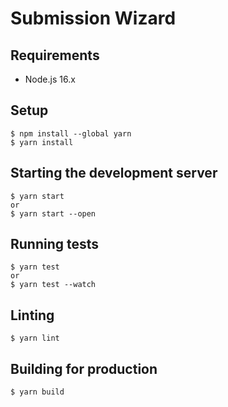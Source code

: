 # Submission Wizard

## Requirements

- Node.js 16.x

## Setup

```
$ npm install --global yarn
$ yarn install
```

## Starting the development server

```
$ yarn start
or
$ yarn start --open
```

## Running tests

```
$ yarn test
or
$ yarn test --watch
```

## Linting

```
$ yarn lint
```

## Building for production

```
$ yarn build
```
